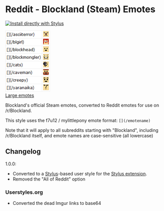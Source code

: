 # Reddit - Blockland (Steam) Emotes

[![Install directly with Stylus](https://img.shields.io/badge/Install%20directly%20with-Stylus-00adad.svg)](https://raw.githubusercontent.com/dargereldren/userstyles/raw/master/Reddit%20-%20Blockland%20(Steam)%20Emotes/reddit-blockland-steam-emotes.user.styl)

![With the style applied](101916_after.png)  
[Large emotes](101916_additional_11195.png)

Blockland's official Steam emotes, converted to Reddit emotes for use on /r/Blockland.

This style uses the f7u12 / mylittlepony emote format: `[](/emotename)`

Note that it will apply to all subreddits starting with "Blockland", including /r/Blockland itself, and emote names are case-sensitive (all lowercase)

## Changelog

1.0.0: 
- Converted to a [Stylus](http://stylus-lang.com/)-based user style for the [Stylus extension](http://add0n.com/stylus.html).
- Removed the "All of Reddit" option

### Userstyles.org

- Converted the dead Imgur links to base64
